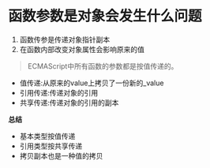 # 函数参数是对象会发生什么问题
1. 函数传参是传递对象指针副本
2. 在函数内部改变对象属性会影响原来的值

>ECMAScript中所有函数的参数都是按值传递的。

* 值传递:从原来的value上拷贝了一份新的_value
* 引用传递:传递对象的引用
* 共享传递:传递对象的引用的副本

**总结**
* 基本类型按值传递
* 引用类型按共享传递
* 拷贝副本也是一种值的拷贝

<tongji/>